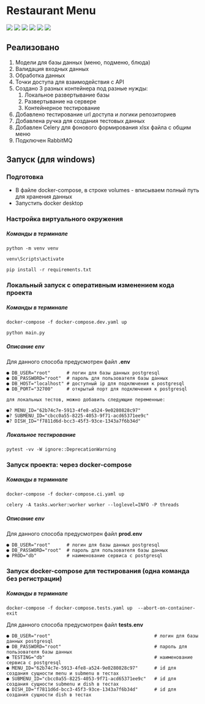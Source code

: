 # Restaurant Menu

![](https://img.shields.io/badge/python-3.10-blue?style=flat-square) ![](https://img.shields.io/badge/fastapi-0.89.1-critical?style=flat-square) ![](https://img.shields.io/badge/SQLAlchemy-1.4.46-orange?style=flat-square)
![](https://img.shields.io/badge/alembic-1.9.1-yellowgreen?style=flat-square) ![](https://img.shields.io/badge/psycopg2--binary-2.9.5-9cf?style=flat-square)
![](https://img.shields.io/badge/databases-0.7.0-red?style=flat-square)

## Реализовано

1. Модели для базы данных (меню, подменю, блюда)
2. Валидация входных данных
3. Обработка данных
4. Точки доступа для взаимодействия с API
5. Создано 3 разных контейнера под разные нужды:
    1. Локальное развертывание базы
    2. Развертывание на сервере
    3. Контейнерное тестирование
6. Добавлено тестирование url доступа и логики репозиториев
7. Добавлена ручка для создания тестовых данных
8. Добавлен Celery для фонового формирования xlsx файла с общим меню
9. Подключен RabbitMQ


## Запуск (для windows)

### Подготовка

- В файле docker-compose, в строке volumes - вписываем полный путь для хранения данных
- Запустить docker desktop

### Настройка виртуального окружения

##### Команды в терминале

~~~
python -m venv venv
~~~
~~~
venv\Scripts\activate
~~~
~~~
pip install -r requirements.txt
~~~

### Локальный запуск с оперативным изменением кода проекта

##### Команды в терминале
~~~
docker-compose -f docker-compose.dev.yaml up
~~~
~~~
python main.py
~~~

##### Описание env

Для данного способа предусмотрен файл <b>.env</b>

```
● DB_USER="root"      # логин для базы данных postgresql
● DB_PASSWORD="root"  # пароль для пользователя базы данных
● DB_HOST="localhost" # доступный ip для подключения к postgresql
● DB_PORT="32700"     # открытый порт для подключения к postgresql

для локальных тестов, можно добавить следующие переменные:

●? MENU_ID="62b74c7e-5913-4fe8-a524-9e0280828c97"
●? SUBMENU_ID="cbcc0a55-8225-4053-9f71-acd65371ee9c"
●? DISH_ID="f7811d6d-bcc3-45f3-93ce-1343a7f6b34d"
```

##### Локальное тестирование
~~~
pytest -vv -W ignore::DeprecationWarning
~~~

### Запуск проекта: через docker-compose

##### Команды в терминале

~~~
docker-compose -f docker-compose.ci.yaml up
~~~
~~~
celery -A tasks.worker:worker worker --loglevel=INFO -P threads
~~~

##### Описание env

Для данного способа предусмотрен файл <b>prod.env</b>

```
● DB_USER="root"      # логин для базы данных postgresql
● DB_PASSWORD="root"  # пароль для пользователя базы данных
● PROD="db"           # наименование сервиса с postgresql
```

### Запуск docker-compose для тестирования (одна команда без регистрации)

##### Команды в терминале

~~~
docker-compose -f docker-compose.tests.yaml up  --abort-on-container-exit
~~~

Для данного способа предусмотрен файл <b>tests.env</b>

```
● DB_USER="root"                                      # логин для базы данных postgresql
● DB_PASSWORD="root"                                  # пароль для пользователя базы данных
● TESTING="db"                                        # наименование сервиса с postgresql
● MENU_ID="62b74c7e-5913-4fe8-a524-9e0280828c97"      # id для создания сущности menu и submenu в тестах
● SUBMENU_ID="cbcc0a55-8225-4053-9f71-acd65371ee9c"   # id для создания сущности submenu и dish в тестах
● DISH_ID="f7811d6d-bcc3-45f3-93ce-1343a7f6b34d"      # id для создания сущности dish в тестах
```
